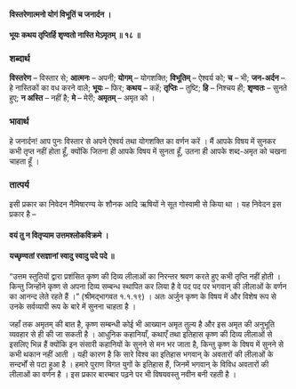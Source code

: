 #### विस्तरेणात्मनो योगं विभूतिं च जनार्दन ।
#### भूयः कथय तृप्तिर्हि शृण्वतो नास्ति मेऽमृतम् ॥ १८ ॥

### शब्दार्थ

**विस्तरेण** – विस्तार से; **आत्मनः** – अपनी; **योगम्** – योगशक्ति; **विभूतिम्** – ऐश्वर्य को; **च** – भी; **जन-अर्दन** – हे नास्तिकों का वध करने वाले; **भूयः** – फिर; **कथय** – कहें; **तृप्तिः** – तुष्टि; **हि** – निश्चय ही; **शृण्वतः** – सुनते हुए; **न अस्ति** – नहीं है; **मे** – मेरी; **अमृतम्** – अमृत को ।

### भावार्थ

हे जनार्दन! आप पुनः विस्तार से अपने ऐश्वर्य तथा योगशक्ति का वर्णन करें । मैं आपके विषय में सुनकर कभी तृप्त नहीं होता हूँ, क्योंकि जितना ही आपके विषय में सुनता हूँ, उतना ही आपके शब्द-अमृत को चखना चाहता हूँ ।

### तात्पर्य

इसी प्रकार का निवेदन नैमिषारण्य के शौनक आदि ऋषियों ने सूत गोस्वामी से किया था । यह निवेदन इस प्रकार है –

#### वयं तु न वितृप्याम उत्तमश्लोकविक्रमे ।
#### यच्छृण्वतां रसज्ञानां स्वादु स्वादु पदे पदे ॥

“उत्तम स्तुतियों द्वारा प्रशंसित कृष्ण की दिव्य लीलाओं का निरन्तर श्रवण करते हुए कभी तृप्ति नहीं होती । किन्तु जिन्होंने कृष्ण से अपना दिव्य सम्बन्ध स्थापित कर लिया है वे पद पद पर भगवान् की लीलाओं के वर्णन का आनन्द लेते रहते हैं ।” (श्रीमद्भागवत १.१.१९) । अतः अर्जुन कृष्ण के विषय में और विशेष रूप से उनके सर्वव्यापी रूप के बारे में सुनना चाहता है ।

जहाँ तक अमृतम् की बात है, कृष्ण सम्बन्धी कोई भी आख्यान अमृत तुल्य है और इस अमृत की अनुभूति व्यवहार से ही की जा सकती है । आधुनिक कहानियाँ, कथाएँ तथा इतिहास कृष्ण की दिव्य लीलाओं से इसलिए भिन्न हैं क्योंकि इन संसारी कहानियों के सुनने से मन भर जाता है, किन्तु कृष्ण के विषय में सुनने से कभी थकान नहीं आती । यही कारण है कि सारे विश्व का इतिहास भगवान् के अवतारों की लीलाओं के सन्दर्भों से पटा हुआ है । हमारे पुराण विगत युगों के इतिहास हैं, जिनमें भगवान् के विविध अवतारों की लीलाओं का वर्णन है । इस प्रकार बारम्बार पढ़ने पर भी विषयवस्तु नवीन बनी रहती है ।